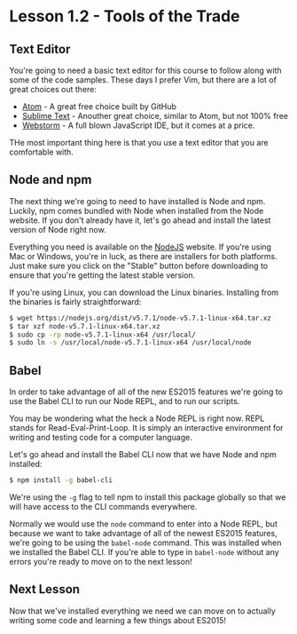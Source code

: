 # Lesson 1.2 - Tools of the Trade

## Text Editor

You're going to need a basic text editor for this course to follow along with
some of the code samples. These days I prefer Vim, but there are a lot of
great choices out there:

  * [Atom](https://atom.io/) - A great free choice built by GitHub
  * [Sublime Text](https://www.sublimetext.com/) - Anouther great choice, similar to Atom, but not 100% free
  * [Webstorm](https://www.jetbrains.com/webstorm/) - A full blown JavaScript IDE, but it comes at a price.

THe most important thing here is that you use a text editor that you are
comfortable with.

## Node and npm

The next thing we're going to need to have installed is Node and npm. Luckily,
npm comes bundled with Node when installed from the Node website. If you don't
already have it, let's go ahead and install the latest version of Node right
now.

Everything you need is available on the [NodeJS](https://nodejs.org/en/download/)
website. If you're using Mac or Windows, you're in luck, as there are installers
for both platforms. Just make sure you click on the "Stable" button before
downloading to ensure that you're getting the latest stable version.

If you're using Linux, you can download the Linux binaries. Installing
from the binaries is fairly straightforward:

```bash
$ wget https://nodejs.org/dist/v5.7.1/node-v5.7.1-linux-x64.tar.xz
$ tar xzf node-v5.7.1-linux-x64.tar.xz
$ sudo cp -rp node-v5.7.1-linux-x64 /usr/local/
$ sudo ln -s /usr/local/node-v5.7.1-linux-x64 /usr/local/node
```

## Babel

In order to take advantage of all of the new ES2015 features we're going to
use the Babel CLI to run our Node REPL, and to run our scripts.

You may be wondering what the heck a Node REPL is right now. REPL stands for
Read-Eval-Print-Loop. It is simply an interactive environment for writing
and testing code for a computer language.

Let's go ahead and install the Babel CLI now that we have Node and npm
installed:

```bash
$ npm install -g babel-cli
```

We're using the `-g` flag to tell npm to install this package globally so
that we will have access to the CLI commands everywhere.

Normally we would use the `node` command to enter into a Node REPL, but
because we want to take advantage of all of the newest ES2015 features, we're
going to be using the `babel-node` command. This was installed when we
installed the Babel CLI. If you're able to type in `babel-node` without any
errors you're ready to move on to the next lesson!

## Next Lesson

Now that we've installed everything we need we can move on to actually
writing some code and learning a few things about ES2015!
